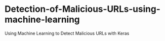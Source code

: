 # Detection-of-Malicious-URLs-using-machine-learning
Using Machine Learning to Detect Malicious URLs with Keras
